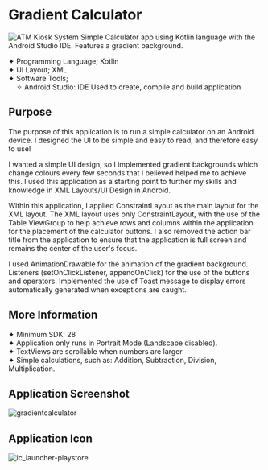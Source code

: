 # Gradient Calculator
![ATM Kiosk System](https://user-images.githubusercontent.com/22479692/126051660-dbdff86b-3370-4933-9391-20b3d716bca0.png)
Simple Calculator app using Kotlin language with the Android Studio IDE. Features a gradient background.  
  
  ✦ Programming Language; Kotlin    
  ✦ UI Layout; XML  
  ✦ Software Tools;  
  &nbsp;&nbsp;&nbsp;&nbsp;✧ Android Studio: IDE Used to create, compile and build application
  
  
  
  ## Purpose  
  The purpose of this application is to run a simple calculator on an Android device. I designed the UI to be simple and easy to read, and therefore easy to use!  
  
  I wanted a simple UI design, so I implemented gradient backgrounds which change colours every few seconds that I believed helped me to achieve this. I used this application as a starting point to further my skills and knowledge in XML Layouts/UI Design in Android.   
  
  Within this application, I applied ConstraintLayout as the main layout for the XML layout. The XML layout uses only ConstraintLayout, with the use of the Table ViewGroup to help achieve rows and columns within the application for the placement of the calculator buttons. I also removed the action bar title from the application to ensure that the application is full screen and remains the center of the user's focus. 
  
   I used AnimationDrawable for the animation of the gradient background.  Listeners (setOnClickListener, appendOnClick) for the use of the buttons and operators. Implemented the use of Toast message to display errors automatically generated when exceptions are caught. 
  
  ## More Information
  ✦ Minimum SDK: 28  
  ✦ Application only runs in Portrait Mode (Landscape disabled).   
  ✦ TextViews are scrollable when numbers are larger   
  ✦ Simple calculations, such as: Addition, Subtraction, Division, Multiplication. 
 
 

## Application Screenshot

![gradientcalculator](https://user-images.githubusercontent.com/22479692/126052868-ce42d6a3-7d57-4cbe-bd22-55babcaf61ac.png)

  ## Application Icon
  ![ic_launcher-playstore](https://user-images.githubusercontent.com/22479692/126073975-bcd34f68-0af2-49e0-af1c-bdd3fdc04d78.png)






